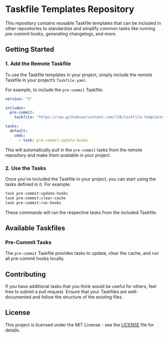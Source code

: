 # Taskfile Templates Repository

This repository contains reusable Taskfile templates that can be included in
other repositories to standardize and simplify common tasks like running
pre-commit hooks, generating changelogs, and more.

## Getting Started

### 1. Add the Remote Taskfile

To use the Taskfile templates in your project, simply include the remote
Taskfile in your project’s `Taskfile.yaml`.

For example, to include the `pre-commit` Taskfile:

```yaml
version: "3"

includes:
  pre-commit:
    taskfile: "https://raw.githubusercontent.com/l50/taskfile-templates/main/pre-commit/Taskfile.yaml"

tasks:
  default:
    cmds:
      - task: pre-commit:update-hooks
```

This will automatically pull in the `pre-commit` tasks from the remote
repository and make them available in your project.

### 2. Use the Tasks

Once you’ve included the Taskfile in your project, you can start using the
tasks defined in it. For example:

```bash
task pre-commit:update-hooks
task pre-commit:clear-cache
task pre-commit:run-hooks
```

These commands will run the respective tasks from the included Taskfile.

## Available Taskfiles

### Pre-Commit Tasks

The `pre-commit` Taskfile provides tasks to update, clear the cache, and run
all pre-commit hooks locally.

## Contributing

If you have additional tasks that you think would be useful for others, feel
free to submit a pull request. Ensure that your Taskfiles are well-documented
and follow the structure of the existing files.

## License

This project is licensed under the MIT License - see the [LICENSE](LICENSE)
file for details.
